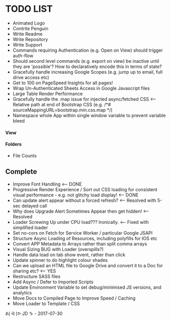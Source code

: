
TODO LIST 
=========
* Animated Logo
* Contrite Penguin
* Write Readme
* Write Repository
* Write Support
* Commands requiring Authentication (e.g. Open on View) should trigger auth-flow
* Should second level commands (e.g. export on view) be inactive until they are 'possible'? How to declaratively encode this in terms of state?
* Gracefully handle increasing Google Scopes (e.g. jump up to email, full drive access etc)
* Get to 100 on PageSpeed Insights for all pages!
* Wrap Un-Authenticated Sheets Access in Google Javascript files
* Large Table Render Performance
* Gracefully handle the .map issue for injected async/fetched CSS <-- Relative path at end of Bootstrap CSS (e.g. /*# sourceMappingURL=bootstrap.min.css.map */)
* Namespace whole App within single window variable to prevent variable bleed

#### View

#### Folders
* File Counts

Complete
--------
* Improve Font Handling <-- DONE
* Progressive Render Experience / Sort out CSS loading for consistent visual performance - e.g. not glitchy load display! <-- DONE
* Can update alert appear without a forced refresh? <-- Resolved with 5-sec delayed call
* Why does Upgrade Alert Sometimes Appear then get hidden! <-- Resolved
* Loader Screwing Up under CPU load??? Ironically. <-- Fixed with simplified loader
* Set no-cors on Fetch for Service Worker / particular Google JSAPI
* Structure Async Loading of Resources, including polyfills for IOS etc
* Convert APP Metadata to Arrays rather than split comma arrays
* Visual Sizing BUG with Loader (overspills?)
* Handle data load on tab show event, rather than click
* Update spinner to do highlight colour shades
* Can we upload an HTML file to Google Drive and convert it to a Doc for sharing etc? <-- YES
* Restructure SASS files
* Add Async / Defer to Imported Scripts
* Update Environment Variable to set debug/minimised JS versions, and analytics
* Move Docs to Compiled Page to Improve Speed / Caching
* Move Loader to Template / CSS

ᕕ( ᐛ )ᕗ JD ♑ - 2017-07-30